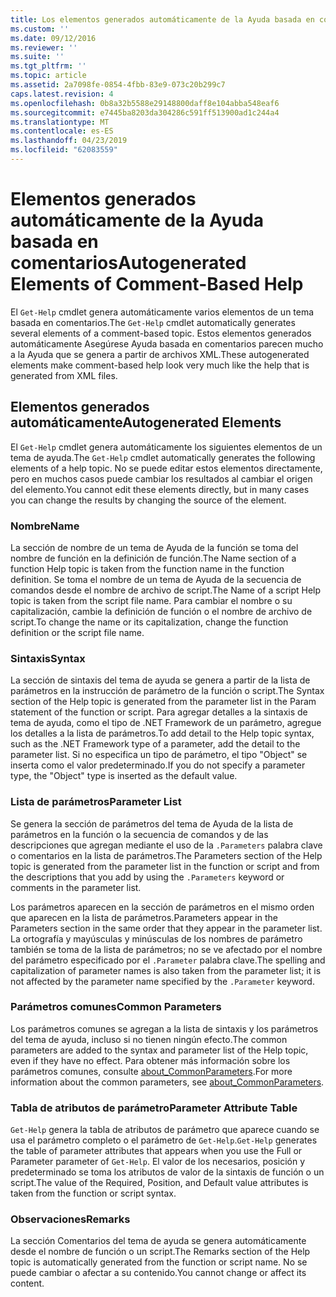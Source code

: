```yaml
---
title: Los elementos generados automáticamente de la Ayuda basada en comentarios | Microsoft Docs
ms.custom: ''
ms.date: 09/12/2016
ms.reviewer: ''
ms.suite: ''
ms.tgt_pltfrm: ''
ms.topic: article
ms.assetid: 2a7098fe-0854-4fbb-83e9-073c20b299c7
caps.latest.revision: 4
ms.openlocfilehash: 0b8a32b5588e29148800daff8e104abba548eaf6
ms.sourcegitcommit: e7445ba8203da304286c591ff513900ad1c244a4
ms.translationtype: MT
ms.contentlocale: es-ES
ms.lasthandoff: 04/23/2019
ms.locfileid: "62083559"
---
```

# <a name="autogenerated-elements-of-comment-based-help"></a><span data-ttu-id="79648-102">Elementos generados automáticamente de la Ayuda basada en comentarios</span><span class="sxs-lookup"><span data-stu-id="79648-102">Autogenerated Elements of Comment-Based Help</span></span>

<span data-ttu-id="79648-103">El `Get-Help` cmdlet genera automáticamente varios elementos de un tema basada en comentarios.</span><span class="sxs-lookup"><span data-stu-id="79648-103">The `Get-Help` cmdlet automatically generates several elements of a comment-based topic.</span></span> <span data-ttu-id="79648-104">Estos elementos generados automáticamente Asegúrese Ayuda basada en comentarios parecen mucho a la Ayuda que se genera a partir de archivos XML.</span><span class="sxs-lookup"><span data-stu-id="79648-104">These autogenerated elements make comment-based help look very much like the help that is generated from XML files.</span></span>

## <a name="autogenerated-elements"></a><span data-ttu-id="79648-105">Elementos generados automáticamente</span><span class="sxs-lookup"><span data-stu-id="79648-105">Autogenerated Elements</span></span>

<span data-ttu-id="79648-106">El `Get-Help` cmdlet genera automáticamente los siguientes elementos de un tema de ayuda.</span><span class="sxs-lookup"><span data-stu-id="79648-106">The `Get-Help` cmdlet automatically generates the following elements of a help topic.</span></span> <span data-ttu-id="79648-107">No se puede editar estos elementos directamente, pero en muchos casos puede cambiar los resultados al cambiar el origen del elemento.</span><span class="sxs-lookup"><span data-stu-id="79648-107">You cannot edit these elements directly, but in many cases you can change the results by changing the source of the element.</span></span>

### <a name="name"></a><span data-ttu-id="79648-108">Nombre</span><span class="sxs-lookup"><span data-stu-id="79648-108">Name</span></span>

<span data-ttu-id="79648-109">La sección de nombre de un tema de Ayuda de la función se toma del nombre de función en la definición de función.</span><span class="sxs-lookup"><span data-stu-id="79648-109">The Name section of a function Help topic is taken from the function name in the function definition.</span></span> <span data-ttu-id="79648-110">Se toma el nombre de un tema de Ayuda de la secuencia de comandos desde el nombre de archivo de script.</span><span class="sxs-lookup"><span data-stu-id="79648-110">The Name of a script Help topic is taken from the script file name.</span></span> <span data-ttu-id="79648-111">Para cambiar el nombre o su capitalización, cambie la definición de función o el nombre de archivo de script.</span><span class="sxs-lookup"><span data-stu-id="79648-111">To change the name or its capitalization, change the function definition or the script file name.</span></span>

### <a name="syntax"></a><span data-ttu-id="79648-112">Sintaxis</span><span class="sxs-lookup"><span data-stu-id="79648-112">Syntax</span></span>

<span data-ttu-id="79648-113">La sección de sintaxis del tema de ayuda se genera a partir de la lista de parámetros en la instrucción de parámetro de la función o script.</span><span class="sxs-lookup"><span data-stu-id="79648-113">The Syntax section of the Help topic is generated from the parameter list in the Param statement of the function or script.</span></span> <span data-ttu-id="79648-114">Para agregar detalles a la sintaxis de tema de ayuda, como el tipo de .NET Framework de un parámetro, agregue los detalles a la lista de parámetros.</span><span class="sxs-lookup"><span data-stu-id="79648-114">To add detail to the Help topic syntax, such as the .NET Framework type of a parameter, add the detail to the parameter list.</span></span> <span data-ttu-id="79648-115">Si no especifica un tipo de parámetro, el tipo "Object" se inserta como el valor predeterminado.</span><span class="sxs-lookup"><span data-stu-id="79648-115">If you do not specify a parameter type, the "Object" type is inserted as the default value.</span></span>

### <a name="parameter-list"></a><span data-ttu-id="79648-116">Lista de parámetros</span><span class="sxs-lookup"><span data-stu-id="79648-116">Parameter List</span></span>

<span data-ttu-id="79648-117">Se genera la sección de parámetros del tema de Ayuda de la lista de parámetros en la función o la secuencia de comandos y de las descripciones que agregan mediante el uso de la `.Parameters` palabra clave o comentarios en la lista de parámetros.</span><span class="sxs-lookup"><span data-stu-id="79648-117">The Parameters section of the Help topic is generated from the parameter list in the function or script and from the descriptions that you add by using the `.Parameters` keyword or comments in the parameter list.</span></span>

<span data-ttu-id="79648-118">Los parámetros aparecen en la sección de parámetros en el mismo orden que aparecen en la lista de parámetros.</span><span class="sxs-lookup"><span data-stu-id="79648-118">Parameters appear in the Parameters section in the same order that they appear in the parameter list.</span></span> <span data-ttu-id="79648-119">La ortografía y mayúsculas y minúsculas de los nombres de parámetro también se toma de la lista de parámetros; no se ve afectado por el nombre del parámetro especificado por el `.Parameter` palabra clave.</span><span class="sxs-lookup"><span data-stu-id="79648-119">The spelling and capitalization of parameter names is also taken from the parameter list; it is not affected by the parameter name specified by the `.Parameter` keyword.</span></span>

### <a name="common-parameters"></a><span data-ttu-id="79648-120">Parámetros comunes</span><span class="sxs-lookup"><span data-stu-id="79648-120">Common Parameters</span></span>

<span data-ttu-id="79648-121">Los parámetros comunes se agregan a la lista de sintaxis y los parámetros del tema de ayuda, incluso si no tienen ningún efecto.</span><span class="sxs-lookup"><span data-stu-id="79648-121">The common parameters are added to the syntax and parameter list of the Help topic, even if they have no effect.</span></span> <span data-ttu-id="79648-122">Para obtener más información sobre los parámetros comunes, consulte [about_CommonParameters](/powershell/module/microsoft.powershell.core/about/about_commonparameters).</span><span class="sxs-lookup"><span data-stu-id="79648-122">For more information about the common parameters, see [about_CommonParameters](/powershell/module/microsoft.powershell.core/about/about_commonparameters).</span></span>

### <a name="parameter-attribute-table"></a><span data-ttu-id="79648-123">Tabla de atributos de parámetro</span><span class="sxs-lookup"><span data-stu-id="79648-123">Parameter Attribute Table</span></span>

<span data-ttu-id="79648-124">`Get-Help` genera la tabla de atributos de parámetro que aparece cuando se usa el parámetro completo o el parámetro de `Get-Help`.</span><span class="sxs-lookup"><span data-stu-id="79648-124">`Get-Help` generates the table of parameter attributes that appears when you use the Full or Parameter parameter of `Get-Help`.</span></span> <span data-ttu-id="79648-125">El valor de los necesarios, posición y predeterminado se toma los atributos de valor de la sintaxis de función o un script.</span><span class="sxs-lookup"><span data-stu-id="79648-125">The value of the Required, Position, and Default value attributes is taken from the function or script syntax.</span></span>

### <a name="remarks"></a><span data-ttu-id="79648-126">Observaciones</span><span class="sxs-lookup"><span data-stu-id="79648-126">Remarks</span></span>

<span data-ttu-id="79648-127">La sección Comentarios del tema de ayuda se genera automáticamente desde el nombre de función o un script.</span><span class="sxs-lookup"><span data-stu-id="79648-127">The Remarks section of the Help topic is automatically generated from the function or script name.</span></span> <span data-ttu-id="79648-128">No se puede cambiar o afectar a su contenido.</span><span class="sxs-lookup"><span data-stu-id="79648-128">You cannot change or affect its content.</span></span>
